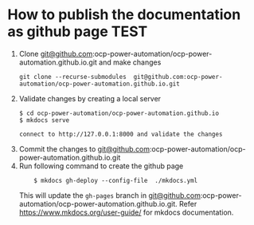 # How to publish the documentation as github page TEST

1. Clone git@github.com:ocp-power-automation/ocp-power-automation.github.io.git and make changes
    ```
    git clone --recurse-submodules  git@github.com:ocp-power-automation/ocp-power-automation.github.io.git
    ```
2. Validate changes by creating a local server
    ```
    $ cd ocp-power-automation/ocp-power-automation.github.io
    $ mkdocs serve

    connect to http://127.0.0.1:8000 and validate the changes
    ```
2. Commit the changes to git@github.com:ocp-power-automation/ocp-power-automation.github.io.git
3. Run following command to create the github page
    ``` $ cd ocp-power-automation/ocp-power-automation.github.io
        $ mkdocs gh-deploy --config-file  ./mkdocs.yml
    ```
    This will update the `gh-pages` branch in git@github.com:ocp-power-automation/ocp-power-automation.github.io.git. Refer https://www.mkdocs.org/user-guide/ for mkdocs documentation.
